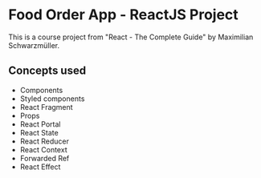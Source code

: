 # Food Order App - ReactJS Project

This is a course project from "React - The Complete Guide" by Maximilian Schwarzmüller.

## Concepts used

- Components
- Styled components
- React Fragment
- Props
- React Portal
- React State
- React Reducer
- React Context
- Forwarded Ref
- React Effect
